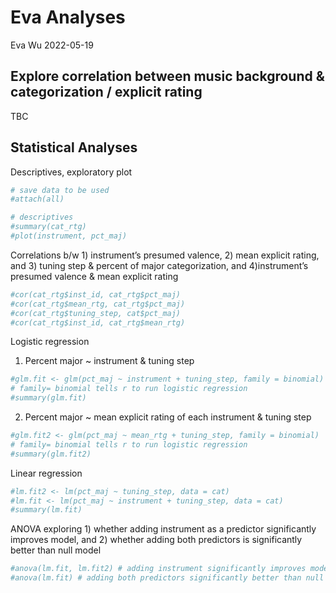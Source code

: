 Eva Analyses
================
Eva Wu
2022-05-19

## Explore correlation between music background & categorization / explicit rating

TBC

## Statistical Analyses

Descriptives, exploratory plot

``` r
# save data to be used
#attach(all)

# descriptives
#summary(cat_rtg)
#plot(instrument, pct_maj)
```

Correlations b/w 1) instrument’s presumed valence, 2) mean explicit
rating, and 3) tuning step & percent of major categorization, and
4)instrument’s presumed valence & mean explicit rating

``` r
#cor(cat_rtg$inst_id, cat_rtg$pct_maj)
#cor(cat_rtg$mean_rtg, cat_rtg$pct_maj)
#cor(cat_rtg$tuning_step, cat$pct_maj)
#cor(cat_rtg$inst_id, cat_rtg$mean_rtg)
```

Logistic regression

1)  Percent major \~ instrument & tuning step

``` r
#glm.fit <- glm(pct_maj ~ instrument + tuning_step, family = binomial) 
# family= binomial tells r to run logistic regression
#summary(glm.fit)
```

2)  Percent major \~ mean explicit rating of each instrument & tuning
    step

``` r
#glm.fit2 <- glm(pct_maj ~ mean_rtg + tuning_step, family = binomial) 
# family= binomial tells r to run logistic regression
#summary(glm.fit2)
```

Linear regression

``` r
#lm.fit2 <- lm(pct_maj ~ tuning_step, data = cat)
#lm.fit <- lm(pct_maj ~ instrument + tuning_step, data = cat) 
#summary(lm.fit)
```

ANOVA exploring 1) whether adding instrument as a predictor
significantly improves model, and 2) whether adding both predictors is
significantly better than null model

``` r
#anova(lm.fit, lm.fit2) # adding instrument significantly improves model
#anova(lm.fit) # adding both predictors significantly better than null model
```
